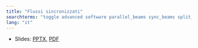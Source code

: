 ```yaml
---
title: "Flussi sincronizzati"
searchterms: "toggle advanced software parallel_beams sync_beams split_task task_split synchronization parallel_beam_synchroniztion parallel_beam_synchronization"
lang: "it"
---
```

 <ul>
 <li class="ng-binding">Slides:
 <a href="ProgrammingLessons/advanced/Flussi sincronizzati.pptx">PPTX</a>,
 <a href="ProgrammingLessons/advanced/Flussi sincronizzati.pdf">PDF</a>
 </li>
 </ul>
